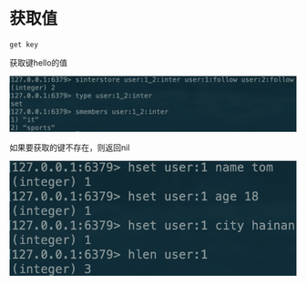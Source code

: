 # 获取值

```text
get key
```

获取键hello的值

![](../../.gitbook/assets/image%20%2846%29.png)

如果要获取的键不存在，则返回nil

![](../../.gitbook/assets/image%20%2848%29.png)

